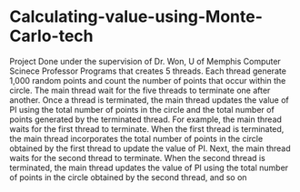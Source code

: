 # Calculating-value-using-Monte-Carlo-tech
Project Done under the supervision of Dr. Won, U of Memphis Computer Scinece Professor
Programs that creates 5 threads. Each thread
generate 1,000 random points and count the number of points that occur within the circle. The
main thread wait for the five threads to terminate one after another. Once a thread is
terminated, the main thread updates the value of PI using the total number of points in the
circle and the total number of points generated by the terminated thread. For example, the
main thread waits for the first thread to terminate. When the first thread is terminated, the
main thread incorporates the total number of points in the circle obtained by the first thread to
update the value of PI. Next, the main thread waits for the second thread to terminate. When
the second thread is terminated, the main thread updates the value of PI using the total
number of points in the circle obtained by the second thread, and so on
